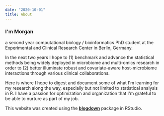 ```yaml
---
date: "2020-10-01"
title: About
---
```


### I'm Morgan

a second year computational biology / bioinformatics PhD student at the Experimental and Clinical Research Center in Berlin, Germany. 

In the next two years I hope to (1) benchmark and advance the statistical methods being widely deployed in microbiome and multi-omics research in order to (2) better illuminate robust and covariate-aware host-microbiome interactions through various clinical collaborations.

Here is where I hope to digest and document some of what I'm learning for my research along the way, especially but not limited to statistical analysis in R. I have a passion for optimization and organization that I'm grateful to be able to nurture as part of my job.

This website was created using the [**blogdown**](https://github.com/rstudio/blogdown) package in RStudio.
